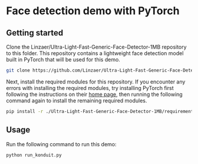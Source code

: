 # Face detection demo with PyTorch

## Getting started 

Clone the Linzaer/Ultra-Light-Fast-Generic-Face-Detector-1MB repository to this folder. This repository contains a lightweight face detection model built in PyTorch that will be used for this demo.  

```bash
git clone https://github.com/Linzaer/Ultra-Light-Fast-Generic-Face-Detector-1MB
```

Next, install the required modules for this repository. If you encounter any errors with installing the required modules, try installing PyTorch first following the instructions on their [home page](https://pytorch.org/), then running the following command again to install the remaining required modules.

```bash
pip install -r ./Ultra-Light-Fast-Generic-Face-Detector-1MB/requirements.txt
```

## Usage

Run the following command to run this demo: 

```bash
python run_konduit.py
```


